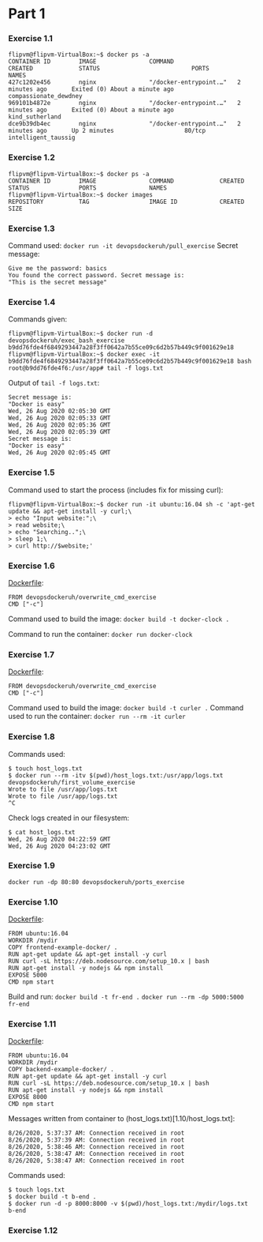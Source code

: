 # Part 1
### Exercise 1.1
```
flipvm@flipvm-VirtualBox:~$ docker ps -a
CONTAINER ID        IMAGE               COMMAND                  CREATED             STATUS                          PORTS               NAMES
427c1202e456        nginx               "/docker-entrypoint.…"   2 minutes ago       Exited (0) About a minute ago                       compassionate_dewdney
969101b4872e        nginx               "/docker-entrypoint.…"   2 minutes ago       Exited (0) About a minute ago                       kind_sutherland
dce9b39db4ec        nginx               "/docker-entrypoint.…"   2 minutes ago       Up 2 minutes                    80/tcp              intelligent_taussig
```
### Exercise 1.2
```
flipvm@flipvm-VirtualBox:~$ docker ps -a
CONTAINER ID        IMAGE               COMMAND             CREATED             STATUS              PORTS               NAMES
flipvm@flipvm-VirtualBox:~$ docker images
REPOSITORY          TAG                 IMAGE ID            CREATED             SIZE
```
### Exercise 1.3
Command used: `docker run -it devopsdockeruh/pull_exercise`
Secret message:
```
Give me the password: basics
You found the correct password. Secret message is:
"This is the secret message"
```
### Exercise 1.4
Commands given:
```
flipvm@flipvm-VirtualBox:~$ docker run -d devopsdockeruh/exec_bash_exercise
b9dd76fde4f6849293447a28f3ff0642a7b55ce09c6d2b57b449c9f001629e18
flipvm@flipvm-VirtualBox:~$ docker exec -it b9dd76fde4f6849293447a28f3ff0642a7b55ce09c6d2b57b449c9f001629e18 bash
root@b9dd76fde4f6:/usr/app# tail -f logs.txt 
```
Output of `tail -f logs.txt`:
```
Secret message is:
"Docker is easy"
Wed, 26 Aug 2020 02:05:30 GMT
Wed, 26 Aug 2020 02:05:33 GMT
Wed, 26 Aug 2020 02:05:36 GMT
Wed, 26 Aug 2020 02:05:39 GMT
Secret message is:
"Docker is easy"
Wed, 26 Aug 2020 02:05:45 GMT
```
### Exercise 1.5
Command used to start the process (includes fix for missing curl):
```
flipvm@flipvm-VirtualBox:~$ docker run -it ubuntu:16.04 sh -c 'apt-get update && apt-get install -y curl;\
> echo "Input website:";\
> read website;\
> echo "Searching..";\
> sleep 1;\
> curl http://$website;'
```
### Exercise 1.6
[Dockerfile](1.6/Dockerfile):
```
FROM devopsdockeruh/overwrite_cmd_exercise
CMD ["-c"]
```
Command used to build the image: `docker build -t docker-clock .`

Command to run the container: `docker run docker-clock`
### Exercise 1.7
[Dockerfile](1.7/Dockerfile):
```
FROM devopsdockeruh/overwrite_cmd_exercise
CMD ["-c"]
```
Command used to build the image: `docker build -t curler .`
Command used to run the container: `docker run --rm -it curler`
### Exercise 1.8
Commands used:
```
$ touch host_logs.txt
$ docker run --rm -itv $(pwd)/host_logs.txt:/usr/app/logs.txt devopsdockeruh/first_volume_exercise
Wrote to file /usr/app/logs.txt
Wrote to file /usr/app/logs.txt
^C
```
Check logs created in our filesystem:
```
$ cat host_logs.txt
Wed, 26 Aug 2020 04:22:59 GMT
Wed, 26 Aug 2020 04:23:02 GMT
```
### Exercise 1.9
```
docker run -dp 80:80 devopsdockeruh/ports_exercise
```
### Exercise 1.10
[Dockerfile](1.10/Dockerfile):
```
FROM ubuntu:16.04
WORKDIR /mydir
COPY frontend-example-docker/ .
RUN apt-get update && apt-get install -y curl
RUN curl -sL https://deb.nodesource.com/setup_10.x | bash
RUN apt-get install -y nodejs && npm install
EXPOSE 5000
CMD npm start
```
Build and run:
`docker build -t fr-end .`
`docker run --rm -dp 5000:5000 fr-end`
### Exercise 1.11
[Dockerfile](1.11/Dockerfile):
```
FROM ubuntu:16.04
WORKDIR /mydir
COPY backend-example-docker/ .
RUN apt-get update && apt-get install -y curl
RUN curl -sL https://deb.nodesource.com/setup_10.x | bash
RUN apt-get install -y nodejs && npm install
EXPOSE 8000
CMD npm start
```
Messages written from container to (host_logs.txt)[1.10/host_logs.txt]:
```
8/26/2020, 5:37:37 AM: Connection received in root
8/26/2020, 5:37:39 AM: Connection received in root
8/26/2020, 5:38:46 AM: Connection received in root
8/26/2020, 5:38:47 AM: Connection received in root
8/26/2020, 5:38:47 AM: Connection received in root
```
Commands used:
```
$ touch logs.txt
$ docker build -t b-end .
$ docker run -d -p 8000:8000 -v $(pwd)/host_logs.txt:/mydir/logs.txt b-end
```
### Exercise 1.12





